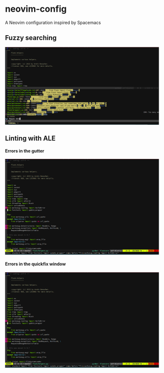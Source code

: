 # neovim-config
A Neovim configuration inspired by Spacemacs

## Fuzzy searching

![linting](screenshots/fuzzysearch1.png)

## Linting with ALE

#### Errors in the gutter
![linting](screenshots/linting1.png)

#### Errors in the quickfix window
![linting](screenshots/linting1.png)
